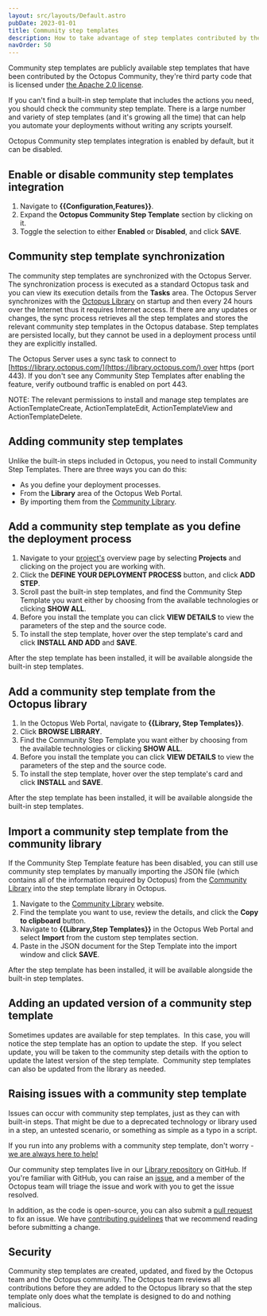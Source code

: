 ```yaml
---
layout: src/layouts/Default.astro
pubDate: 2023-01-01
title: Community step templates
description: How to take advantage of step templates contributed by the Octopus community.
navOrder: 50
---
```


Community step templates are publicly available step templates that have been contributed by the Octopus Community, they're third party code that is licensed under [the Apache 2.0 license](https://github.com/OctopusDeploy/Library/blob/master/LICENSE.txt).

If you can't find a built-in step template that includes the actions you need, you should check the community step template. There is a large number and variety of step templates (and it's growing all the time) that can help you automate your deployments without writing any scripts yourself.

Octopus Community step templates integration is enabled by default, but it can be disabled.

## Enable or disable community step templates integration

1. Navigate to **{{Configuration,Features}}**.
2. Expand the **Octopus Community Step Template** section by clicking on it.
3. Toggle the selection to either **Enabled** or **Disabled**, and click **SAVE**.

## Community step template synchronization

The community step templates are synchronized with the Octopus Server. The synchronization process is executed as a standard Octopus task and you can view its execution details from the **Tasks** area. The Octopus Server synchronizes with the [Octopus Library](https://library.octopus.com/) on startup and then every 24 hours over the Internet thus it requires Internet access. If there are any updates or changes, the sync process retrieves all the step templates and stores the relevant community step templates in the Octopus database. Step templates are persisted locally, but they cannot be used in a deployment process until they are explicitly installed.

The Octopus Server uses a sync task to connect to [https://library.octopus.com/](https://library.octopus.com/) over https (port 443). If you don't see any Community Step Templates after enabling the feature, verify outbound traffic is enabled on port 443.

NOTE: The relevant permissions to install and manage step templates are ActionTemplateCreate, ActionTemplateEdit, ActionTemplateView and ActionTemplateDelete.

## Adding community step templates

Unlike the built-in steps included in Octopus, you need to install Community Step Templates. There are three ways you can do this:

- As you define your deployment processes.
- From the **Library** area of the Octopus Web Portal.
- By importing them from the [Community Library](https://library.octopus.com/).

## Add a community step template as you define the deployment process

1. Navigate to your [project's](/docs/projects/) overview page by selecting **Projects** and clicking on the project you are working with.
2. Click the **DEFINE YOUR DEPLOYMENT PROCESS** button, and click **ADD STEP**.
3. Scroll past the built-in step templates, and find the Community Step Template you want either by choosing from the available technologies or clicking **SHOW ALL**.
4. Before you install the template you can click **VIEW DETAILS** to view the parameters of the step and the source code.
5. To install the step template, hover over the step template's card and click **INSTALL AND ADD** and **SAVE**.

After the step template has been installed, it will be available alongside the built-in step templates.

## Add a community step template from the Octopus library

1. In the Octopus Web Portal, navigate to **{{Library, Step Templates}}**.
2. Click **BROWSE LIBRARY**.
3. Find the Community Step Template you want either by choosing from the available technologies or clicking **SHOW ALL**.
4. Before you install the template you can click **VIEW DETAILS** to view the parameters of the step and the source code.
5. To install the step template, hover over the step template's card and click **INSTALL** and **SAVE**.

After the step template has been installed, it will be available alongside the built-in step templates.

## Import a community step template from the community library

If the Community Step Template feature has been disabled, you can still use community step templates by manually importing the JSON file (which contains all of the information required by Octopus) from the [Community Library](https://library.octopus.com/) into the step template library in Octopus.

1. Navigate to the [Community Library](https://library.octopus.com/) website.
2. Find the template you want to use, review the details, and click the **Copy to clipboard** button.
3. Navigate to **{{Library,Step Templates}}** in the Octopus Web Portal and select **Import** from the custom step templates section.
4. Paste in the JSON document for the Step Template into the import window and click **SAVE**.

After the step template has been installed, it will be available alongside the built-in step templates.

## Adding an updated version of a community step template

Sometimes updates are available for step templates.  In this case, you will notice the step template has an option to update the step.  If you select update, you will be taken to the community step details with the option to update the latest version of the step template.  Community step templates can also be updated from the library as needed.

## Raising issues with a community step template

Issues can occur with community step templates, just as they can with built-in steps. That might be due to a deprecated technology or library used in a step, an untested scenario, or something as simple as a typo in a script.

If you run into any problems with a community step template, don't worry - [we are always here to help!](https://octopus.com/support)

Our community step templates live in our [Library repository](https://github.com/OctopusDeploy/Library) on GitHub. If you're familiar with GitHub, you can raise an [issue](https://github.com/OctopusDeploy/Library/issues), and a member of the Octopus team will triage the issue and work with you to get the issue resolved. 

In addition, as the code is open-source, you can also submit a [pull request](https://github.com/OctopusDeploy/Library/pulls) to fix an issue. We have [contributing guidelines](https://github.com/OctopusDeploy/Library/blob/master/.github/CONTRIBUTING/) that we recommend reading before submitting a change.

## Security 

Community step templates are created, updated, and fixed by the Octopus team and the Octopus community. The Octopus team reviews all contributions before they are added to the Octopus library so that the step template only does what the template is designed to do and nothing malicious. 